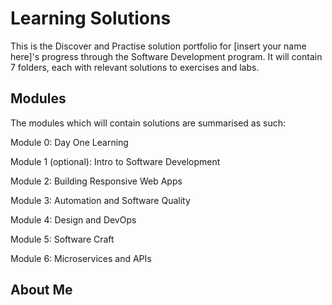 # Learning Solutions
This is the Discover and Practise solution portfolio for [insert your name here]'s progress through the Software Development program. It will contain 7 folders, each with relevant solutions to exercises and labs.

## Modules

The modules which will contain solutions are summarised as such:


Module 0: Day One Learning

Module 1 (optional): Intro to Software Development

Module 2: Building Responsive Web Apps

Module 3: Automation and Software Quality

Module 4: Design and DevOps

Module 5: Software Craft

Module 6: Microservices and APIs

## About Me
